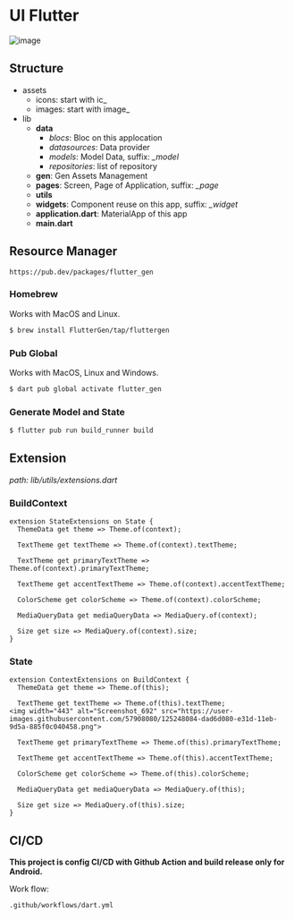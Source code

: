 # UI Flutter 
![image](https://user-images.githubusercontent.com/57908080/125248145-ee823700-e31d-11eb-9858-416ef6257424.png)


## Structure
- assets
  - icons: start with ic_ 
  - images: start with image_
- lib 
    - __data__
        - _blocs_: Bloc on this applocation
        - _datasources_: Data provider
        - _models_: Model Data, suffix: *_model*
        - _repositories_: list of repository
    - __gen__: Gen Assets Management
    - __pages__: Screen, Page of Application, suffix: *_page*
    - __utils__
    - __widgets__: Component reuse on this app, suffix: *_widget*
    - __application.dart__: MaterialApp of this app
    - __main.dart__


## Resource Manager
```
https://pub.dev/packages/flutter_gen
```
### Homebrew
Works with MacOS and Linux.
```sh
$ brew install FlutterGen/tap/fluttergen
```
### Pub Global
Works with MacOS, Linux and Windows.
```sh
$ dart pub global activate flutter_gen
```
### Generate Model and State
```sh
$ flutter pub run build_runner build
```

## Extension
_path: lib/utils/extensions.dart_

### BuildContext
```
extension StateExtensions on State {
  ThemeData get theme => Theme.of(context);

  TextTheme get textTheme => Theme.of(context).textTheme;

  TextTheme get primaryTextTheme => Theme.of(context).primaryTextTheme;

  TextTheme get accentTextTheme => Theme.of(context).accentTextTheme;

  ColorScheme get colorScheme => Theme.of(context).colorScheme;

  MediaQueryData get mediaQueryData => MediaQuery.of(context);

  Size get size => MediaQuery.of(context).size;
}
```
### State
```
extension ContextExtensions on BuildContext {
  ThemeData get theme => Theme.of(this);

  TextTheme get textTheme => Theme.of(this).textTheme;
<img width="443" alt="Screenshot_692" src="https://user-images.githubusercontent.com/57908080/125248084-dad6d080-e31d-11eb-9d5a-885f0c040458.png">

  TextTheme get primaryTextTheme => Theme.of(this).primaryTextTheme;

  TextTheme get accentTextTheme => Theme.of(this).accentTextTheme;

  ColorScheme get colorScheme => Theme.of(this).colorScheme;

  MediaQueryData get mediaQueryData => MediaQuery.of(this);

  Size get size => MediaQuery.of(this).size;
}
```

## CI/CD 
__This project is config CI/CD with Github Action and build release only for Android.__

Work flow:
```
.github/workflows/dart.yml
```
